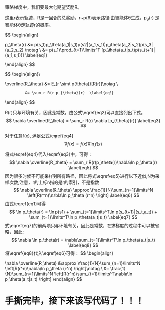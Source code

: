 策略梯度中，我们要最大化期望奖励R。

这里r表示轨迹，R是一回合的总奖励，r\~p(θ)表示路径r由智能体θ生成，p<sub>θ</sub>(r) 是智能体θ走轨迹r的概率。


$$
\begin{align}

p_\theta(r) &= p(s_1)p_\theta(a_1|s_1)p(s2|(a_1,s_1))p_\theta(a_2|s_2)p(s_3|(a_2,s_2) \notag \\
            &= p(s_1)\prod_{t=1}\limits^T [p_\theta(a_t|s_t)p(s_{t+1}|(a_1,s_1))] \label{eq1}
            
\end{align}
$$

$$
\begin{align}\
        
\overline{R_\theta} &= E_{r \sim\ p(\theta)}[R(r)]\notag \\
              
             &= \sum_r R(r)p_{\theta}(r)  \label{eq2}


\end{align}
$$

R(r)只与环境有关，因此是常数，由公式\eqref{eq2}可以直接列出下式。
$$
\nabla \overline{R_\theta} = \sum_r R(r) \nabla [p_{\theta}(r)] \label{eq3}
$$


对于任意f(x), 满足公式\eqref{eq4}
$$
\nabla f(x) = f(x) \nabla \ln f(x)  \label{eq4}
$$

将式\eqref{eq4}代入\eqref{eq3}中，可得：
$$
\nabla \overline{R_\theta} = \sum_r R(r)p_\theta(r)\nabla\ln p_\theta(r) \label{eq5}
$$
因为很多时候不可能采样到所有路径，因此将式\eqref{eq5}进行以下近似,N为采样次数,注意，r的上标n指的是r的索引，不是指数
$$
\nabla \overline{R_\theta} \approx \frac{1}{N}\sum_{n=1}\limits^N \left[R(r^n)\nabla\ln p_\theta (r^n) \right] \label{eq6}
$$
由式\eqref{eq1}可得
$$
\ln p_\theta(r) = \ln p(s1) + \sum_{t=1}\limits^T\ln p(s_{t+1}|(s_t,a_t)) 
                    + \sum_{t=1}\limits^T\ln p_\theta(a_t|s_t) \label{eq7}
$$
式\eqref{eq7}的前两项只与环境有关，因此是常数，在求梯度的过程中可以被省略，因此:
$$
\nabla \ln p_\theta(r) = \nabla\sum_{t=1}\limits^T\ln p_\theta(a_t|s_t) \label{eq8}
$$
将\eqref{eq8}代入\eqref{eq6}可得：
$$
\begin{align}

\nabla \overline{R_\theta} &\approx \frac{1}{N}\sum_{n=1}\limits^N \left[R(r^n)\nabla\ln p_\theta (r^n) \right]\notag \\
                           &= \frac{1}{N}\sum_{n=1}\limits^N \left[R(r^n)\sum_{t=1}\limits^T\nabla\ln p_\theta(a_t|s_t) \right]
\end{align}
$$
# 手撕完毕，接下来该写代码了！！！